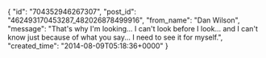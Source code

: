  {
   "id": "704352946267307",
   "post_id": "462493170453287_482026878499916",
   "from_name": "Dan Wilson",
   "message": "That's why I'm looking... I can't look before I look... and I can't know just because of what you say... I need to see it for myself.",
   "created_time": "2014-08-09T05:18:36+0000"
 }
